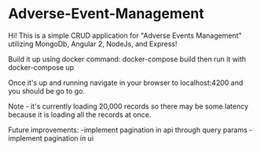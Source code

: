# Adverse-Event-Management

Hi! This is a simple CRUD application for "Adverse Events Management" utilizing MongoDb, Angular 2, NodeJs, and Express! 

Build it up using docker command: 
docker-compose build
then run it with 
docker-compose up

Once it's up and running navigate in your browser to localhost:4200 and you should be go to go.

Note - it's currently loading 20,000 records so there may be some latency because it is loading all the records at once. 

Future improvements:
-implement pagination in api through query params
-implement pagination in ui
